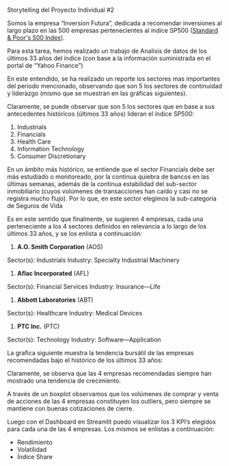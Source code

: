 ﻿Storytelling del Proyecto Individual #2

Somos la empresa “Inversion Futura”, dedicada a recomendar inversiones al largo plazo en las 500 empresas pertenecientes al índice SP500 ([Standard & Poor's 500 Index](https://www.google.com/url?q=https://en.wikipedia.org/wiki/List_of_S%2526P_500_companies&sa=D&source=docs&ust=1676566032938438&usg=AOvVaw3J6gZYtEH8xJABTCf0pYqO)).

Para esta tarea, hemos realizado un trabajo de Analisis de datos de los últimos 33 años del índice (con base a la información suministrada en el portal de “Yahoo Finance”) 

En este entendido, se ha realizado un reporte los sectores mas importantes del periodo mencionado, observando que son 5 los sectores de continuidad y liderazgo (mismo que se muestran en las gráficas siguientes).



Claramente, se puede observar que son 5 los sectores que en base a sus antecedentes históricos (últimos 33 años) lideran el índice SP500:

1. Industrials
1. Financials
1. Health Care
1. Information Technology
1. Consumer Discretionary

En un ámbito más histórico, se entiende que el sector Financials debe ser más estudiado o monitoreado, por la continua quiebra de bancos en las últimas semanas, además de la continua estabilidad del sub-sector inmobiliario (cuyos volúmenes de transacciones han caído y casi no se registra mucho flujo). Por lo que, en este sector elegimos la sub-categoria de Seguros de Vida

Es en este sentido que finalmente, se sugieren 4 empresas, cada una perteneciente a los 4 sectores definidos en relevancia a lo largo de los últimos 33 años, y se los enlista a continuación:

1) **A.O. Smith Corporation** (AOS)

Sector(s): Industrials
Industry: Specialty Industrial Machinery

1) **Aflac Incorporated** (AFL)

Sector(s): Financial Services
Industry: Insurance—Life

1) **Abbott Laboratories** (ABT)

Sector(s): Healthcare
Industry: Medical Devices

1) **PTC Inc.** (PTC)

Sector(s): Technology
Industry: Software—Application

La grafica siguiente muestra la tendencia bursátil de las empresas recomendadas bajo el histórico de los últimos 33 años:


Claramente, se observa que las 4 empresas recomendadas siempre han mostrado una tendencia de crecimiento.

A través de un boxplot observamos que los volúmenes de comprar y venta de acciones de las 4 empresas constituyen los outliers, pero siempre se mantiene con buenas cotizaciones de cierre.

Luego con el Dashboard en Streamlit puedo visualizar los 3 KPI’s elegidos para cada una de las 4 empresas. Los mismos se enlistas a continuación:

- Rendimiento
- Volatilidad
- Índice Share


